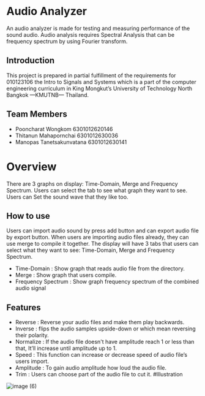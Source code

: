 # Audio Analyzer
  An audio analyzer is made for testing and measuring performance of the sound audio. Audio analysis requires Spectral Analysis that can be frequency spectrum by using Fourier transform.
## Introduction
  This project is prepared in partial fulfillment of the requirements for 010123106 the Intro to Signals and Systems which is a part of the computer engineering curriculum in King Mongkut’s University of Technology North Bangkok —KMUTNB— Thailand.
## Team Members
- Pooncharat Wongkom 6301012620146
- Thitanun Mahapornchai 6301012630036
- Manopas Tanetsakunvatana 6301012630141
# Overview
  There are 3 graphs on display: Time-Domain, Merge and Frequency Spectrum. Users can select the tab to see what graph they want to see. Users can Set the sound wave that they like too.
## How to use
  Users can import audio sound by press add button and can export audio file by export button. When users are importing audio files already, they can use merge to compile it together. The display will have 3 tabs that users can select what they want to see: Time-Domain, Merge and Frequency Spectrum.  
  - Time-Domain : Show graph that reads audio file from the directory.
  - Merge : Show graph that users compile.
  - Frequency Spectrum : Show graph frequency spectrum of the combined audio signal
## Features
  - Reverse : Reverse your audio files and make them play backwards.
  - Inverse :  flips the audio samples upside-down or which mean reversing their polarity.
  - Normalize : If the audio file doesn't have amplitude reach 1 or less than that, It’ll increase until amplitude up to 1. 
  - Speed : This function can increase or decrease speed of audio file’s users import.
  - Amplitude : To gain audio amplitude how loud the audio file.
  - Trim : Users can choose part of the audio file to cut it.
#Illustration

  ![image (6)](https://user-images.githubusercontent.com/88476531/203978607-02e93fdf-1d35-41ee-b3f2-2d4fddafb5e3.png)
